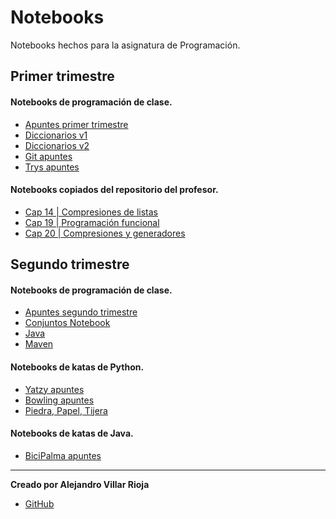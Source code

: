Notebooks
=========

Notebooks hechos para la asignatura de Programación.

## Primer trimestre
#### Notebooks de programación de clase.
- [Apuntes primer trimestre](Primer_Trimestre/apuntes_1t_nb.ipynb)
- [Diccionarios v1](Primer_Trimestre/diccionarios_v1_nb.ipynb)
- [Diccionarios v2](Primer_Trimestre/diccionarios_v2_nb.ipynb)
- [Git apuntes](Primer_Trimestre/git_nb.ipynb)
- [Trys apuntes](Primer_Trimestre/trys_nb.ipynb)

#### Notebooks copiados del repositorio del profesor.
- [Cap 14 | Compresiones de listas](cap_14_list_comprehensions.ipynb)
- [Cap 19 | Programación funcional](cap_19_functional_programming_tools.ipynb)
- [Cap 20 | Compresiones y generadores](cap_20_comprehensions_and_generators.ipynb)

## Segundo trimestre

#### Notebooks de programación de clase.
- [Apuntes segundo trimestre](Segundo_Trimestre/apuntes_2t_nb.ipynb)
- [Conjuntos Notebook](Segundo_Trimestre/conjuntos.ipynb)
- [Java](Segundo_Trimestre/apuntes_Java.ipynb)
- [Maven](Segundo_Trimestre/Comandos_Maven.ipynb)

#### Notebooks de katas de Python.

- [Yatzy apuntes](Segundo_Trimestre/yatzi.ipynb)
- [Bowling apuntes](Segundo_Trimestre/bowling.ipynb)
- [Piedra, Papel, Tijera](Segundo_Trimestre/apuntes_PiedraPapelTijera.ipynb)

#### Notebooks de katas de Java.

- [BiciPalma apuntes](Segundo_Trimestre/bicipalma.ipynb)

---

**Creado por Alejandro Villar Rioja**


- [GitHub](https://github.com/Kanekiikat)